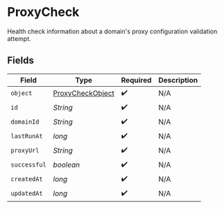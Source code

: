 # ProxyCheck

Health check information about a domain's proxy configuration validation attempt.


## Fields

| Field                                                           | Type                                                            | Required                                                        | Description                                                     |
| --------------------------------------------------------------- | --------------------------------------------------------------- | --------------------------------------------------------------- | --------------------------------------------------------------- |
| `object`                                                        | [ProxyCheckObject](../../models/components/ProxyCheckObject.md) | :heavy_check_mark:                                              | N/A                                                             |
| `id`                                                            | *String*                                                        | :heavy_check_mark:                                              | N/A                                                             |
| `domainId`                                                      | *String*                                                        | :heavy_check_mark:                                              | N/A                                                             |
| `lastRunAt`                                                     | *long*                                                          | :heavy_check_mark:                                              | N/A                                                             |
| `proxyUrl`                                                      | *String*                                                        | :heavy_check_mark:                                              | N/A                                                             |
| `successful`                                                    | *boolean*                                                       | :heavy_check_mark:                                              | N/A                                                             |
| `createdAt`                                                     | *long*                                                          | :heavy_check_mark:                                              | N/A                                                             |
| `updatedAt`                                                     | *long*                                                          | :heavy_check_mark:                                              | N/A                                                             |